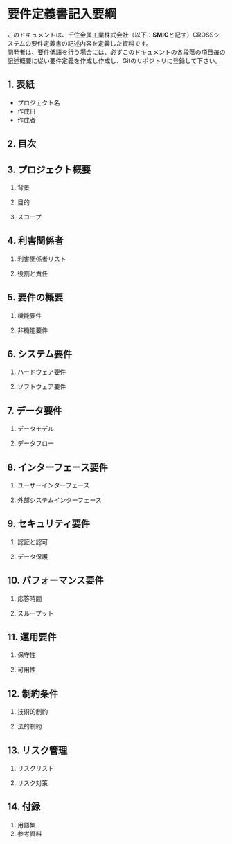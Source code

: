 # 要件定義書記入要綱
このドキュメントは、千住金属工業株式会社（以下：**SMIC**と記す）CROSSシステムの要件定義書の記述内容を定義した資料です。  
開発者は、要件低語を行う場合には、必ずこのドキュメントの各段落の項目毎の記述概要に従い要件定義を作成し作成し、Gitのリポジトリに登録して下さい。


## 1. 表紙

- プロジェクト名
- 作成日
- 作成者

## 2. 目次

## 3. プロジェクト概要

   1. 背景

   1. 目的

   1. スコープ

## 4. 利害関係者

   1. 利害関係者リスト

   1. 役割と責任

## 5. 要件の概要

   1.  機能要件

   1. 非機能要件

## 6. システム要件

   1. ハードウェア要件

   1. ソフトウェア要件

## 7. データ要件

   1. データモデル

   1. データフロー

## 8. インターフェース要件

   1. ユーザーインターフェース

   1. 外部システムインターフェース

## 9. セキュリティ要件

   1.  認証と認可

   1. データ保護

## 10. パフォーマンス要件

   1. 応答時間

   1. スループット

## 11. 運用要件

   1. 保守性

   1. 可用性

## 12. 制約条件

   1. 技術的制約

   1. 法的制約

## 13. リスク管理

   1. リスクリスト

   1. リスク対策

## 14. 付録

   1. 用語集
   1. 参考資料

